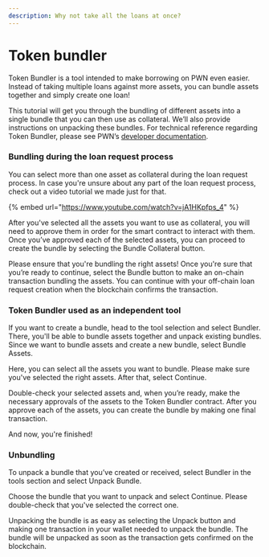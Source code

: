 ```yaml
---
description: Why not take all the loans at once?
---
```


# Token bundler

Token Bundler is a tool intended to make borrowing on PWN even easier. Instead of taking multiple loans against more assets, you can bundle assets together and simply create one loan!

This tutorial will get you through the bundling of different assets into a single bundle that you can then use as collateral. We’ll also provide instructions on unpacking these bundles. For technical reference regarding Token Bundler, please see PWN’s [developer documentation](https://app.gitbook.com/o/qU5BYc7llstaew78WOHt/s/vO9gnlV7gm6NLYDU5X6P/).&#x20;

### Bundling during the loan request process&#x20;

You can select more than one asset as collateral during the loan request process. In case you're unsure about any part of the loan request process, check out a video tutorial we made just for that.

{% embed url="https://www.youtube.com/watch?v=jA1HKpfps_4" %}

After you've selected all the assets you want to use as collateral, you will need to approve them in order for the smart contract to interact with them. Once you’ve approved each of the selected assets, you can proceed to create the bundle by selecting the Bundle Collateral button.

Please ensure that you're bundling the right assets! Once you're sure that you’re ready to continue, select the Bundle button to make an on-chain transaction bundling the assets. You can continue with your off-chain loan request creation when the blockchain confirms the transaction.&#x20;

### Token Bundler used as an independent tool&#x20;

If you want to create a bundle, head to the tool selection and select Bundler. There, you'll be able to bundle assets together and unpack existing bundles. Since we want to bundle assets and create a new bundle, select Bundle Assets.

Here, you can select all the assets you want to bundle. Please make sure you've selected the right assets. After that, select Continue.

Double-check your selected assets and, when you’re ready, make the necessary approvals of the assets to the Token Bundler contract. After you approve each of the assets, you can create the bundle by making one final transaction.

And now, you're finished!

### Unbundling

To unpack a bundle that you’ve created or received, select Bundler in the tools section and select Unpack Bundle.

Choose the bundle that you want to unpack and select Continue. Please double-check that you've selected the correct one.

Unpacking the bundle is as easy as selecting the Unpack button and making one transaction in your wallet needed to unpack the bundle. The bundle will be unpacked as soon as the transaction gets confirmed on the blockchain.&#x20;
